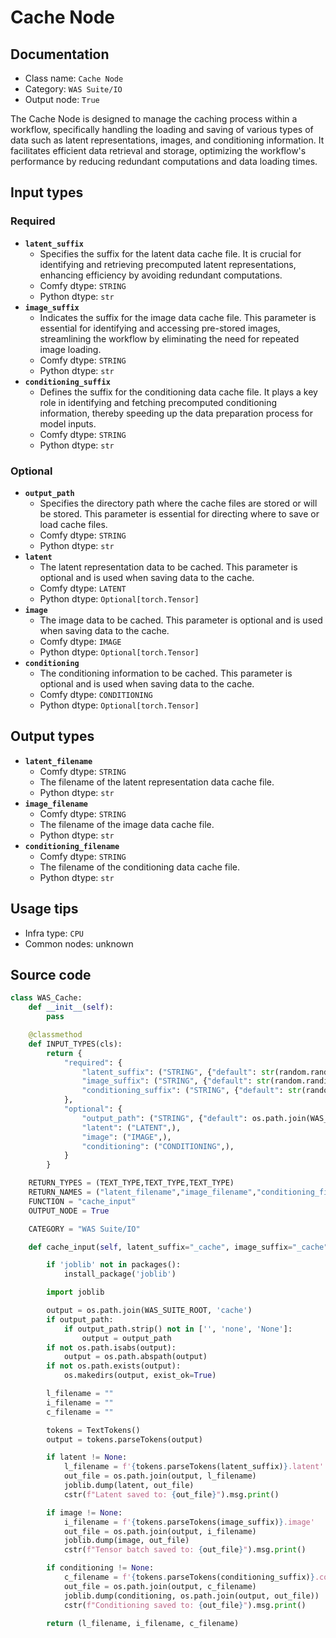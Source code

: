 # Cache Node
## Documentation
- Class name: `Cache Node`
- Category: `WAS Suite/IO`
- Output node: `True`

The Cache Node is designed to manage the caching process within a workflow, specifically handling the loading and saving of various types of data such as latent representations, images, and conditioning information. It facilitates efficient data retrieval and storage, optimizing the workflow's performance by reducing redundant computations and data loading times.
## Input types
### Required
- **`latent_suffix`**
    - Specifies the suffix for the latent data cache file. It is crucial for identifying and retrieving precomputed latent representations, enhancing efficiency by avoiding redundant computations.
    - Comfy dtype: `STRING`
    - Python dtype: `str`
- **`image_suffix`**
    - Indicates the suffix for the image data cache file. This parameter is essential for identifying and accessing pre-stored images, streamlining the workflow by eliminating the need for repeated image loading.
    - Comfy dtype: `STRING`
    - Python dtype: `str`
- **`conditioning_suffix`**
    - Defines the suffix for the conditioning data cache file. It plays a key role in identifying and fetching precomputed conditioning information, thereby speeding up the data preparation process for model inputs.
    - Comfy dtype: `STRING`
    - Python dtype: `str`
### Optional
- **`output_path`**
    - Specifies the directory path where the cache files are stored or will be stored. This parameter is essential for directing where to save or load cache files.
    - Comfy dtype: `STRING`
    - Python dtype: `str`
- **`latent`**
    - The latent representation data to be cached. This parameter is optional and is used when saving data to the cache.
    - Comfy dtype: `LATENT`
    - Python dtype: `Optional[torch.Tensor]`
- **`image`**
    - The image data to be cached. This parameter is optional and is used when saving data to the cache.
    - Comfy dtype: `IMAGE`
    - Python dtype: `Optional[torch.Tensor]`
- **`conditioning`**
    - The conditioning information to be cached. This parameter is optional and is used when saving data to the cache.
    - Comfy dtype: `CONDITIONING`
    - Python dtype: `Optional[torch.Tensor]`
## Output types
- **`latent_filename`**
    - Comfy dtype: `STRING`
    - The filename of the latent representation data cache file.
    - Python dtype: `str`
- **`image_filename`**
    - Comfy dtype: `STRING`
    - The filename of the image data cache file.
    - Python dtype: `str`
- **`conditioning_filename`**
    - Comfy dtype: `STRING`
    - The filename of the conditioning data cache file.
    - Python dtype: `str`
## Usage tips
- Infra type: `CPU`
- Common nodes: unknown


## Source code
```python
class WAS_Cache:
    def __init__(self):
        pass

    @classmethod
    def INPUT_TYPES(cls):
        return {
            "required": {
                "latent_suffix": ("STRING", {"default": str(random.randint(999999, 99999999))+"_cache", "multiline":False}),
                "image_suffix": ("STRING", {"default": str(random.randint(999999, 99999999))+"_cache", "multiline":False}),
                "conditioning_suffix": ("STRING", {"default": str(random.randint(999999, 99999999))+"_cache", "multiline":False}),
            },
            "optional": {
                "output_path": ("STRING", {"default": os.path.join(WAS_SUITE_ROOT, 'cache'), "multiline": False}),
                "latent": ("LATENT",),
                "image": ("IMAGE",),
                "conditioning": ("CONDITIONING",),
            }
        }

    RETURN_TYPES = (TEXT_TYPE,TEXT_TYPE,TEXT_TYPE)
    RETURN_NAMES = ("latent_filename","image_filename","conditioning_filename")
    FUNCTION = "cache_input"
    OUTPUT_NODE = True

    CATEGORY = "WAS Suite/IO"

    def cache_input(self, latent_suffix="_cache", image_suffix="_cache", conditioning_suffix="_cache", output_path=None, latent=None, image=None, conditioning=None):

        if 'joblib' not in packages():
            install_package('joblib')

        import joblib

        output = os.path.join(WAS_SUITE_ROOT, 'cache')
        if output_path:
            if output_path.strip() not in ['', 'none', 'None']:
                output = output_path
        if not os.path.isabs(output):
            output = os.path.abspath(output)
        if not os.path.exists(output):
            os.makedirs(output, exist_ok=True)

        l_filename = ""
        i_filename = ""
        c_filename = ""

        tokens = TextTokens()
        output = tokens.parseTokens(output)

        if latent != None:
            l_filename = f'{tokens.parseTokens(latent_suffix)}.latent'
            out_file = os.path.join(output, l_filename)
            joblib.dump(latent, out_file)
            cstr(f"Latent saved to: {out_file}").msg.print()

        if image != None:
            i_filename = f'{tokens.parseTokens(image_suffix)}.image'
            out_file = os.path.join(output, i_filename)
            joblib.dump(image, out_file)
            cstr(f"Tensor batch saved to: {out_file}").msg.print()

        if conditioning != None:
            c_filename = f'{tokens.parseTokens(conditioning_suffix)}.conditioning'
            out_file = os.path.join(output, c_filename)
            joblib.dump(conditioning, os.path.join(output, out_file))
            cstr(f"Conditioning saved to: {out_file}").msg.print()

        return (l_filename, i_filename, c_filename)

```
